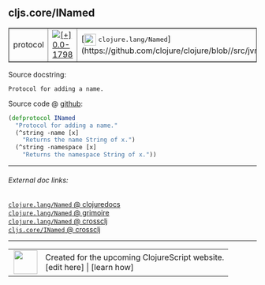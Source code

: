## cljs.core/INamed



 <table border="1">
<tr>
<td>protocol</td>
<td><a href="https://github.com/cljsinfo/cljs-api-docs/tree/0.0-1798"><img valign="middle" alt="[+] 0.0-1798" title="Added in 0.0-1798" src="https://img.shields.io/badge/+-0.0--1798-lightgrey.svg"></a> </td>
<td>
[<img height="24px" valign="middle" src="http://i.imgur.com/1GjPKvB.png"> <samp>clojure.lang/Named</samp>](https://github.com/clojure/clojure/blob//src/jvm/clojure/lang/Named.java)
</td>
</tr>
</table>







Source docstring:

```
Protocol for adding a name.
```


Source code @ [github](https://github.com/clojure/clojurescript/blob/r1.7.28/src/main/cljs/cljs/core.cljs#L701-L706):

```clj
(defprotocol INamed
  "Protocol for adding a name."
  (^string -name [x]
    "Returns the name String of x.")
  (^string -namespace [x]
    "Returns the namespace String of x."))
```

<!--
Repo - tag - source tree - lines:

 <pre>
clojurescript @ r1.7.28
└── src
    └── main
        └── cljs
            └── cljs
                └── <ins>[core.cljs:701-706](https://github.com/clojure/clojurescript/blob/r1.7.28/src/main/cljs/cljs/core.cljs#L701-L706)</ins>
</pre>

-->

---



###### External doc links:

[`clojure.lang/Named` @ clojuredocs](http://clojuredocs.org/clojure.lang/Named)<br>
[`clojure.lang/Named` @ grimoire](http://conj.io/store/v1/org.clojure/clojure/1.7.0-beta3/clj/clojure.lang/Named/)<br>
[`clojure.lang/Named` @ crossclj](http://crossclj.info/fun/clojure.lang/Named.html)<br>
[`cljs.core/INamed` @ crossclj](http://crossclj.info/fun/cljs.core.cljs/INamed.html)<br>

---

 <table>
<tr><td>
<img valign="middle" align="right" width="48px" src="http://i.imgur.com/Hi20huC.png">
</td><td>
Created for the upcoming ClojureScript website.<br>
[edit here] | [learn how]
</td></tr></table>

[edit here]:https://github.com/cljsinfo/cljs-api-docs/blob/master/cljsdoc/cljs.core/INamed.cljsdoc
[learn how]:https://github.com/cljsinfo/cljs-api-docs/wiki/cljsdoc-files

<!--

This information was too distracting to show to readers, but I'll leave it
commented here since it is helpful to:

- pretty-print the data used to generate this document
- and show how to retrieve that data



The API data for this symbol:

```clj
{:ns "cljs.core",
 :name "INamed",
 :history [["+" "0.0-1798"]],
 :type "protocol",
 :full-name-encode "cljs.core/INamed",
 :source {:code "(defprotocol INamed\n  \"Protocol for adding a name.\"\n  (^string -name [x]\n    \"Returns the name String of x.\")\n  (^string -namespace [x]\n    \"Returns the namespace String of x.\"))",
          :title "Source code",
          :repo "clojurescript",
          :tag "r1.7.28",
          :filename "src/main/cljs/cljs/core.cljs",
          :lines [701 706]},
 :methods [{:name "-name",
            :signature ["[x]"],
            :docstring "Returns the name String of x."}
           {:name "-namespace",
            :signature ["[x]"],
            :docstring "Returns the namespace String of x."}],
 :full-name "cljs.core/INamed",
 :clj-symbol "clojure.lang/Named",
 :docstring "Protocol for adding a name."}

```

Retrieve the API data for this symbol:

```clj
;; from Clojure REPL
(require '[clojure.edn :as edn])
(-> (slurp "https://raw.githubusercontent.com/cljsinfo/cljs-api-docs/catalog/cljs-api.edn")
    (edn/read-string)
    (get-in [:symbols "cljs.core/INamed"]))
```

-->
